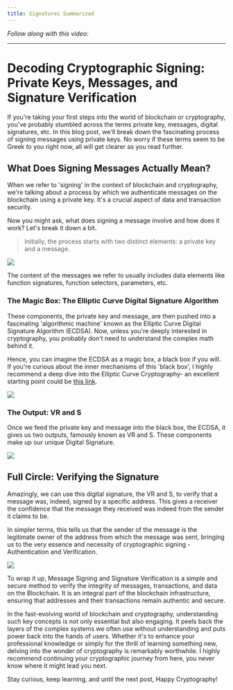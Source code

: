 ```yaml
---
title: Signatures Summarized
---
```


_Follow along with this video:_



---

# Decoding Cryptographic Signing: Private Keys, Messages, and Signature Verification

If you're taking your first steps into the world of blockchain or cryptography, you've probably stumbled across the terms private key, messages, digital signatures, etc. In this blog post, we'll break down the fascinating process of signing messages using private keys. No worry if these terms seem to be Greek to you right now, all will get clearer as you read further.

## What Does Signing Messages Actually Mean?

When we refer to 'signing' in the context of blockchain and cryptography, we're talking about a process by which we authenticate messages on the blockchain using a private key. It's a crucial aspect of data and transaction security.

Now you might ask, what does signing a message involve and how does it work? Let's break it down a bit.

> Initially, the process starts with two distinct elements: a private key and a message.

![](https://cdn.videotap.com/1RO5OQCrdWw5Vd9SjdCN-14.67.png)

The content of the messages we refer to usually includes data elements like function signatures, function selectors, parameters, etc.

### The Magic Box: The Elliptic Curve Digital Signature Algorithm

These components, the private key and message, are then pushed into a fascinating 'algorithmic machine' known as the Elliptic Curve Digital Signature Algorithm (ECDSA). Now, unless you're deeply interested in cryptography, you probably don't need to understand the complex math behind it.

Hence, you can imagine the ECDSA as a magic box, a black box if you will. If you're curious about the inner mechanisms of this 'black box', I highly recommend a deep dive into the Elliptic Curve Cryptography- an excellent starting point could be [this link](https://en.wikipedia.org/wiki/Elliptic-curve_cryptography).

![](https://cdn.videotap.com/2RjUzLDQpobVxdX7u9lT-23.83.png)

### The Output: VR and S

Once we feed the private key and message into the black box, the ECDSA, it gives us two outputs, famously known as VR and S. These components make up our unique Digital Signature.

![](https://cdn.videotap.com/IQH3FxNz2xIA59h8rO4F-29.33.png)

## Full Circle: Verifying the Signature

Amazingly, we can use this digital signature, the VR and S, to verify that a message was, indeed, signed by a specific address. This gives a receiver the confidence that the message they received was indeed from the sender it claims to be.

In simpler terms, this tells us that the sender of the message is the legitimate owner of the address from which the message was sent, bringing us to the very essence and necessity of cryptographic signing - Authentication and Verification.

![](https://cdn.videotap.com/eNLThyvbZVxz4fr0PJHT-36.67.png)

To wrap it up, Message Signing and Signature Verification is a simple and secure method to verify the integrity of messages, transactions, and data on the Blockchain. It is an integral part of the blockchain infrastructure, ensuring that addresses and their transactions remain authentic and secure.

In the fast-evolving world of blockchain and cryptography, understanding such key concepts is not only essential but also engaging. It peels back the layers of the complex systems we often use without understanding and puts power back into the hands of users. Whether it's to enhance your professional knowledge or simply for the thrill of learning something new, delving into the wonder of cryptography is remarkably worthwhile. I highly recommend continuing your cryptographic journey from here, you never know where it might lead you next.

Stay curious, keep learning, and until the next post, Happy Cryptography!
